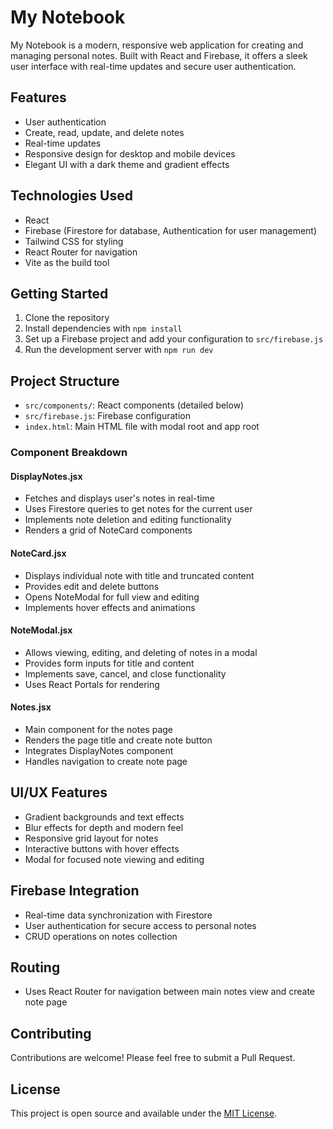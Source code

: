 # My Notebook

My Notebook is a modern, responsive web application for creating and managing personal notes. Built with React and Firebase, it offers a sleek user interface with real-time updates and secure user authentication.

## Features

- User authentication
- Create, read, update, and delete notes
- Real-time updates
- Responsive design for desktop and mobile devices
- Elegant UI with a dark theme and gradient effects

## Technologies Used

- React
- Firebase (Firestore for database, Authentication for user management)
- Tailwind CSS for styling
- React Router for navigation
- Vite as the build tool

## Getting Started

1. Clone the repository
2. Install dependencies with `npm install`
3. Set up a Firebase project and add your configuration to `src/firebase.js`
4. Run the development server with `npm run dev`

## Project Structure

- `src/components/`: React components (detailed below)
- `src/firebase.js`: Firebase configuration
- `index.html`: Main HTML file with modal root and app root

### Component Breakdown

#### DisplayNotes.jsx
- Fetches and displays user's notes in real-time
- Uses Firestore queries to get notes for the current user
- Implements note deletion and editing functionality
- Renders a grid of NoteCard components

#### NoteCard.jsx
- Displays individual note with title and truncated content
- Provides edit and delete buttons
- Opens NoteModal for full view and editing
- Implements hover effects and animations

#### NoteModal.jsx
- Allows viewing, editing, and deleting of notes in a modal
- Provides form inputs for title and content
- Implements save, cancel, and close functionality
- Uses React Portals for rendering

#### Notes.jsx
- Main component for the notes page
- Renders the page title and create note button
- Integrates DisplayNotes component
- Handles navigation to create note page

## UI/UX Features

- Gradient backgrounds and text effects
- Blur effects for depth and modern feel
- Responsive grid layout for notes
- Interactive buttons with hover effects
- Modal for focused note viewing and editing

## Firebase Integration

- Real-time data synchronization with Firestore
- User authentication for secure access to personal notes
- CRUD operations on notes collection

## Routing

- Uses React Router for navigation between main notes view and create note page

## Contributing

Contributions are welcome! Please feel free to submit a Pull Request.

## License

This project is open source and available under the [MIT License](LICENSE).


